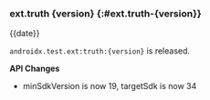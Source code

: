 ### ext.truth {version} {:#ext.truth-{version}}

{{date}}

`androidx.test.ext:truth:{version}` is released.

**API Changes**

* minSdkVersion is now 19, targetSdk is now 34
